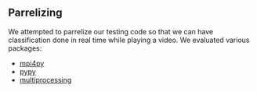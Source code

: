 ## Parrelizing

We attempted to parrelize our testing code so that we can have classification done in real time while playing a video. 
We evaluated various packages:

* [mpi4py](http://pythonhosted.org/mpi4py/usrman/index.html)
* [pypy](http://pypy.org/)
* [multiprocessing](https://docs.python.org/dev/library/multiprocessing.html#module-multiprocessing)
